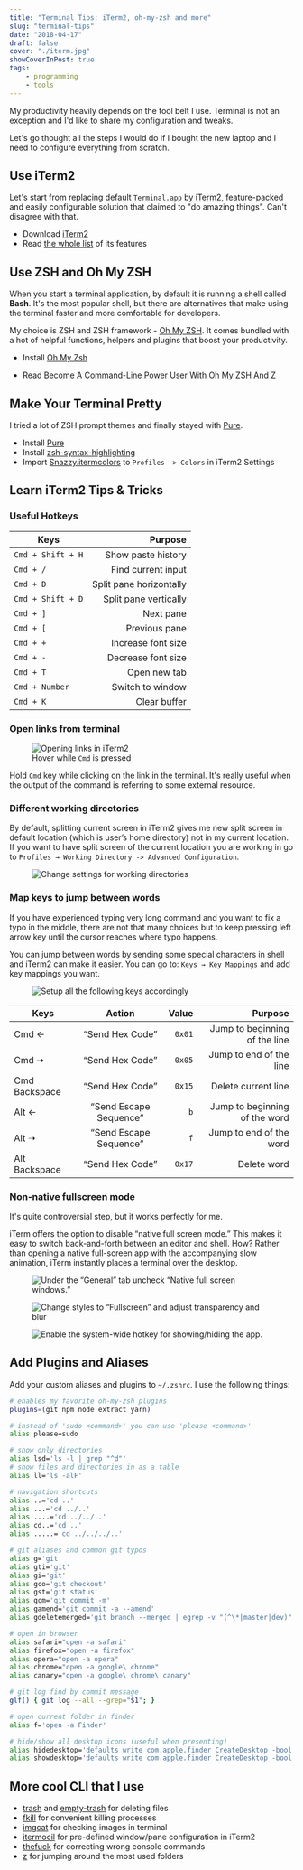```yaml
---
title: "Terminal Tips: iTerm2, oh-my-zsh and more"
slug: "terminal-tips"
date: "2018-04-17"
draft: false
cover: "./iterm.jpg"
showCoverInPost: true
tags:
    - programming
    - tools
---
```


My productivity heavily depends on the tool belt I use. Terminal is not an exception and I'd like to share my configuration and tweaks.

Let's go thought all the steps I would do if I bought the new laptop and I need to configure everything from scratch.

## Use iTerm2

Let's start from replacing default `Terminal.app` by [iTerm2](https://www.iterm2.com/), feature-packed and easily configurable solution that claimed to "do amazing things". Can't disagree with that.

* Download [iTerm2](https://www.iterm2.com/downloads.html)
* Read [the whole list](https://www.iterm2.com/features.html) of its features

## Use ZSH and Oh My ZSH

When you start a terminal application, by default it is running a shell called __Bash__. It's the most popular shell, but there are alternatives that make using the terminal faster and
more comfortable for developers.

My choice is ZSH and ZSH framework - [Oh My ZSH](http://ohmyz.sh/). It comes bundled with a hot of helpful functions, helpers and plugins that boost your productivity.

* Install [Oh My Zsh](https://github.com/robbyrussell/oh-my-zsh)

* Read [Become A Command-Line Power User With Oh My ZSH And Z](https://www.smashingmagazine.com/2015/07/become-command-line-power-user-oh-my-zsh-z/)

## Make Your Terminal Pretty

I tried a lot of ZSH prompt themes and finally stayed with [Pure](https://github.com/sindresorhus/pure).

* Install [Pure](https://github.com/sindresorhus/pure)
* Install [zsh-syntax-highlighting](https://github.com/zsh-users/zsh-syntax-highlighting)
* Import [Snazzy.itermcolors](https://github.com/sindresorhus/iterm2-snazzy) to `Profiles -> Colors` in iTerm2 Settings

## Learn iTerm2 Tips & Tricks

### Useful Hotkeys

| Keys                 | Purpose                       |
| -------------------- | ----------------------------: |
| `Cmd + Shift + H`    | Show paste history            |
| `Cmd + /`            | Find current input            |
| `Cmd + D`            | Split pane horizontally       |
| `Cmd + Shift + D`    | Split pane vertically         |
| `Cmd + ]`            | Next pane                     |
| `Cmd + [`            | Previous pane                 |
| `Cmd + +`            | Increase font size            |
| `Cmd + -`            | Decrease font size            |
| `Cmd + T`            | Open new tab                  |
| `Cmd + Number`       | Switch to window              |
| `Cmd + K`            | Clear buffer                  |

### Open links from terminal

<figure style="text-aling: center;">
    <img src="iterm-links.gif" alt="Opening links in iTerm2">
    <figcaption>Hover while <code class="language-text">Cmd</code> is pressed</figcaption>
</figure>

Hold `Cmd` key while clicking on the link in the terminal. It's really useful when the output of the command is referring to some external resource.

### Different working directories

By default, splitting current screen in iTerm2 gives me new split screen in default location (which is user’s home directory) not in my current location. If you want to have split screen of the current location you are working in go to `Profiles → Working Directory -> Advanced Configuration`.

<figure>
    <img src="./working-directories.png" title="Change settings for working directories">
</figure>

### Map keys to jump between words

If you have experienced typing very long command and you want to fix a typo in the middle, there are not that many choices but to keep pressing left arrow key until the cursor reaches where typo happens.

You can jump between words by sending some special characters in shell and iTerm2 can make it easier. You can go to: `Keys → Key Mappings` and add key mappings you want.

<figure>
    <img src="./setup-keys.png" title="Setup all the following keys accordingly">
</figure>

| Keys          |    Action              |  Value |                       Purpose |
| ------------- | :--------------------: | -----: | ----------------------------: |
| Cmd ←         |  “Send Hex Code”       | `0x01` | Jump to beginning of the line |
| Cmd ➝         |  “Send Hex Code”       | `0x05` |       Jump to end of the line |
| Cmd Backspace |  “Send Hex Code”       | `0x15` |           Delete current line |
| Alt ←         | “Send Escape Sequence” |    `b` | Jump to beginning of the word |
| Alt ➝         | “Send Escape Sequence” |    `f` |       Jump to end of the word |
| Alt Backspace |  “Send Hex Code”       | `0x17` |                   Delete word |

### Non-native fullscreen mode

It's quite controversial step, but it works perfectly for me.

iTerm offers the option to disable “native full screen mode.” This makes it easy to switch back-and-forth between an editor and shell. How? Rather than opening a native full-screen app with the accompanying slow animation, iTerm instantly places a terminal over the desktop.


<figure>
    <img src="./fullscreen-1.png" title="Under the “General” tab uncheck “Native full screen windows.”">
</figure>

<figure>
    <img src="./fullscreen-2.png" title="Change styles to “Fullscreen” and adjust transparency and blur">
</figure>

<figure>
    <img src="./fullscreen-3.png" title="Enable the system-wide hotkey for showing/hiding the app.">
</figure>


## Add Plugins and Aliases

Add your custom aliases and plugins to `~/.zshrc`. I use the following things:

```bash
# enables my favorite oh-my-zsh plugins
plugins=(git npm node extract yarn)

# instead of 'sudo <command>' you can use 'please <command>'
alias please=sudo

# show only directories
alias lsd='ls -l | grep "^d"'
# show files and directories in as a table
alias ll='ls -alF'

# navigation shortcuts
alias ..='cd ..'
alias ...='cd ../..'
alias ....='cd ../../..'
alias cd..='cd ..'
alias .....='cd ../../../..'

# git aliases and common git typos
alias g='git'
alias gti='git'
alias gi='git'
alias gco='git checkout'
alias gst='git status'
alias gcm='git commit -m'
alias gamend='git commit -a --amend'
alias gdeletemerged='git branch --merged | egrep -v "(^\*|master|dev)" | xargs git branch -d'

# open in browser
alias safari="open -a safari"
alias firefox="open -a firefox"
alias opera="open -a opera"
alias chrome="open -a google\ chrome"
alias canary="open -a google\ chrome\ canary"

# git log find by commit message
glf() { git log --all --grep="$1"; }

# open current folder in finder
alias f='open -a Finder'

# hide/show all desktop icons (useful when presenting)
alias hidedesktop='defaults write com.apple.finder CreateDesktop -bool false && killall Finder'
alias showdesktop='defaults write com.apple.finder CreateDesktop -bool true && killall Finder'
```

## More cool CLI that I use

* [trash](https://github.com/sindresorhus/trash-cli) and [empty-trash](https://github.com/sindresorhus/empty-trash-cli) for deleting files
* [fkill](https://github.com/sindresorhus/fkill-cli) for convenient killing processes
* [imgcat](https://github.com/eddieantonio/imgcat) for checking images in terminal
* [itermocil](https://github.com/TomAnthony/itermocil) for pre-defined window/pane configuration in iTerm2
* [thefuck](https://github.com/nvbn/thefuck) for correcting wrong console commands
* [z](https://github.com/rupa/z) for jumping around the most used folders

